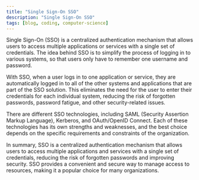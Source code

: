 ```yaml
---
title: "Single Sign-On SSO"
description: "Single Sign-On SSO"
tags: [blog, coding, computer-science]
---
```



Single Sign-On (SSO) is a centralized authentication mechanism that allows users to access multiple applications or services with a single set of credentials. The idea behind SSO is to simplify the process of logging in to various systems, so that users only have to remember one username and password.

With SSO, when a user logs in to one application or service, they are automatically logged in to all of the other systems and applications that are part of the SSO solution. This eliminates the need for the user to enter their credentials for each individual system, reducing the risk of forgotten passwords, password fatigue, and other security-related issues.

There are different SSO technologies, including SAML (Security Assertion Markup Language), Kerberos, and OAuth/OpenID Connect. Each of these technologies has its own strengths and weaknesses, and the best choice depends on the specific requirements and constraints of the organization.

In summary, SSO is a centralized authentication mechanism that allows users to access multiple applications and services with a single set of credentials, reducing the risk of forgotten passwords and improving security. SSO provides a convenient and secure way to manage access to resources, making it a popular choice for many organizations.



